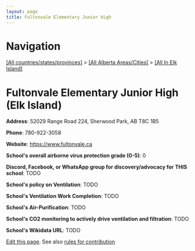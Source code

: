```yaml
---
layout: page
title: Fultonvale Elementary Junior High
---
```

# Navigation

[[All countries/states/provinces]](../../..) > [[All Alberta Areas/Cities]](../..) > [[All In Elk Island]](..)

# Fultonvale Elementary Junior High (Elk Island)

**Address**: 52029 Range Road 224, Sherwood Park, AB T8C 1B5

**Phone**: 780-922-3058

**Website**: <https://www.fultonvale.ca>

**School's overall airborne virus protection grade (0-5)**: 0

**Discord, Facebook, or WhatsApp group for discovery/advocacy for THIS school**: TODO

**School's policy on Ventilation**: TODO

**School's Ventilation Work Completion**: TODO

**School's Air-Purification**: TODO

**School's CO2 monitoring to actively drive ventilation and filtration**: TODO

**School's Wikidata URL**: TODO


[Edit this page](https://github.com/ventilate-schools/AB/edit/main/./Elk_Island/Fultonvale_Elementary_Junior_High.md). See also [rules for contribution](../../../contribution-rules/)
